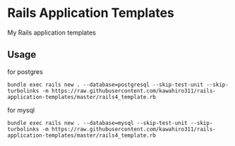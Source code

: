 # Rails Application Templates

My Rails application templates

## Usage

for postgres

```
bundle exec rails new . --database=postgresql --skip-test-unit --skip-turbolinks -m https://raw.githubusercontent.com/kawahiro311/rails-application-templates/master/rails4_template.rb
```

for mysql

```
bundle exec rails new . --database=mysql --skip-test-unit --skip-turbolinks -m https://raw.githubusercontent.com/kawahiro311/rails-application-templates/master/rails4_template.rb
```
